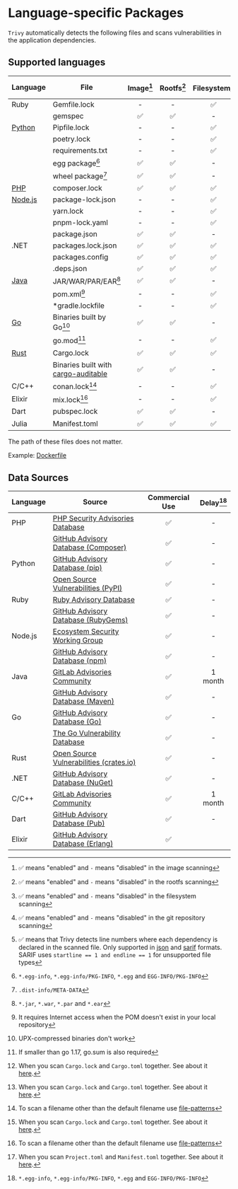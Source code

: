 # Language-specific Packages

`Trivy` automatically detects the following files and scans vulnerabilities in the application dependencies.

## Supported languages

| Language             | File                                                                                       | Image[^7] | Rootfs[^8] | Filesystem[^9] | Repository[^10] | Dev dependencies | Dependency location[^11] |
| -------------------- | ------------------------------------------------------------------------------------------ | :-------: | :--------: | :------------: | :-------------: | ---------------- | :----------------------: |
| Ruby                 | Gemfile.lock                                                                               |     -     |     -      |       ✅        |        ✅        | included         |            -             |
|                      | gemspec                                                                                    |     ✅     |     ✅      |       -        |        -        | included         |            -             |
| [Python](python.md)  | Pipfile.lock                                                                               |     -     |     -      |       ✅        |        ✅        | excluded         |            ✅             |
|                      | poetry.lock                                                                                |     -     |     -      |       ✅        |        ✅        | excluded         |            -             |
|                      | requirements.txt                                                                           |     -     |     -      |       ✅        |        ✅        | included         |            -             |
|                      | egg package[^1]                                                                            |     ✅     |     ✅      |       -        |        -        | excluded         |            -             |
|                      | wheel package[^2]                                                                          |     ✅     |     ✅      |       -        |        -        | excluded         |            -             |
| [PHP](php.md)        | composer.lock                                                                              |     ✅     |     ✅      |       ✅        |        ✅        | excluded         |            ✅             |
| [Node.js](nodejs.md) | package-lock.json                                                                          |     -     |     -      |       ✅        |        ✅        | excluded         |            ✅             |
|                      | yarn.lock                                                                                  |     -     |     -      |       ✅        |        ✅        | included         |            ✅             |
|                      | pnpm-lock.yaml                                                                             |     -     |     -      |       ✅        |        ✅        | excluded         |            -             |
|                      | package.json                                                                               |     ✅     |     ✅      |       -        |        -        | excluded         |            -             |
| .NET                 | packages.lock.json                                                                         |     ✅     |     ✅      |       ✅        |        ✅        | included         |            ✅             |
|                      | packages.config                                                                            |     ✅     |     ✅      |       ✅        |        ✅        | excluded         |            -             |
|                      | .deps.json                                                                                 |     ✅     |     ✅      |       ✅        |        ✅        | excluded         |            ✅             |
| [Java](java.md)      | JAR/WAR/PAR/EAR[^3]                                                                        |     ✅     |     ✅      |       -        |        -        | included         |            -             |
|                      | pom.xml[^4]                                                                                |     -     |     -      |       ✅        |        ✅        | excluded         |            -             |
|                      | *gradle.lockfile                                                                           |     -     |     -      |       ✅        |        ✅        | excluded         |            -             |
| [Go](golang.md)      | Binaries built by Go[^5]                                                                   |     ✅     |     ✅      |       -        |        -        | excluded         |            -             |
|                      | go.mod[^6]                                                                                 |     -     |     -      |       ✅        |        ✅        | included         |            -             |
| [Rust](rust.md)      | Cargo.lock                                                                                 |     ✅     |     ✅      |       ✅        |        ✅        | excluded[^13]    |            ✅             |
|                      | Binaries built with [cargo-auditable](https://github.com/rust-secure-code/cargo-auditable) |     ✅     |     ✅      |       -        |        -        | excluded[^13]    |            -             |
| C/C++                | conan.lock[^12]                                                                            |     -     |     -      |       ✅        |        ✅        | excluded[^13]    |            -             |
| Elixir               | mix.lock[^12]                                                                              |     -     |     -      |       ✅        |        ✅        | excluded         |            ✅             |
| Dart                 | pubspec.lock                                                                               |     ✅     |     ✅      |       -        |        -        | included         |            -             |
| Julia                | Manifest.toml                                                                              |     ✅     |     ✅      |       ✅        |        ✅        | excluded[^14]    |            ✅             |

The path of these files does not matter.

Example: [Dockerfile](https://github.com/aquasecurity/trivy-ci-test/blob/main/Dockerfile)

[^1]: `*.egg-info`, `*.egg-info/PKG-INFO`, `*.egg` and `EGG-INFO/PKG-INFO`
[^2]: `.dist-info/META-DATA`
[^3]: `*.jar`, `*.war`, `*.par` and `*.ear`
[^4]: It requires Internet access when the POM doesn't exist in your local repository
[^5]: UPX-compressed binaries don't work
[^6]: If smaller than go 1.17, go.sum is also required
[^7]: ✅ means "enabled" and `-` means "disabled" in the image scanning
[^8]: ✅ means "enabled" and `-` means "disabled" in the rootfs scanning
[^9]: ✅ means "enabled" and `-` means "disabled" in the filesystem scanning
[^10]: ✅ means "enabled" and `-` means "disabled" in the git repository scanning
[^11]: ✅ means that Trivy detects line numbers where each dependency is declared in the scanned file. Only supported in [json](../../../configuration/reporting.md#json) and [sarif](../../../configuration/reporting.md#sarif) formats. SARIF uses `startline == 1 and endline == 1` for unsupported file types
[^12]: To scan a filename other than the default filename use [file-patterns](../../../configuration/others.md#file-patterns)
[^13]: When you scan `Cargo.lock` and `Cargo.toml` together. See about it [here](./rust.md#cargo).
[^14]: When you scan `Project.toml` and `Manifest.toml` together. See about it [here](./julia.md#pkgjl).

## Data Sources

| Language | Source                                              | Commercial Use | Delay[^1] |
| -------- | --------------------------------------------------- | :------------: | :-------: |
| PHP      | [PHP Security Advisories Database][php]             |       ✅        |     -     |
|          | [GitHub Advisory Database (Composer)][php-ghsa]     |       ✅        |     -     |
| Python   | [GitHub Advisory Database (pip)][python-ghsa]       |       ✅        |     -     |
|          | [Open Source Vulnerabilities (PyPI)][python-osv]    |       ✅        |     -     |
| Ruby     | [Ruby Advisory Database][ruby]                      |       ✅        |     -     |
|          | [GitHub Advisory Database (RubyGems)][ruby-ghsa]    |       ✅        |     -     |
| Node.js  | [Ecosystem Security Working Group][nodejs]          |       ✅        |     -     |
|          | [GitHub Advisory Database (npm)][nodejs-ghsa]       |       ✅        |     -     |
| Java     | [GitLab Advisories Community][gitlab]               |       ✅        |  1 month  |
|          | [GitHub Advisory Database (Maven)][java-ghsa]       |       ✅        |     -     |
| Go       | [GitHub Advisory Database (Go)][go-ghsa]            |       ✅        |     -     |
|          | [The Go Vulnerability Database][go]                 |       ✅        |     -     |
| Rust     | [Open Source Vulnerabilities (crates.io)][rust-osv] |       ✅        |     -     |
| .NET     | [GitHub Advisory Database (NuGet)][dotnet-ghsa]     |       ✅        |     -     |
| C/C++    | [GitLab Advisories Community][gitlab]               |       ✅        |  1 month  |
| Dart     | [GitHub Advisory Database (Pub)][pub-ghsa]          |       ✅        |     -     |
| Elixir   | [GitHub Advisory Database (Erlang)][erlang-ghsa]    |       ✅        |           |

[^1]: Intentional delay between vulnerability disclosure and registration in the DB

[php-ghsa]: https://github.com/advisories?query=ecosystem%3Acomposer
[python-ghsa]: https://github.com/advisories?query=ecosystem%3Apip
[ruby-ghsa]: https://github.com/advisories?query=ecosystem%3Arubygems
[nodejs-ghsa]: https://github.com/advisories?query=ecosystem%3Anpm
[java-ghsa]: https://github.com/advisories?query=ecosystem%3Amaven
[dotnet-ghsa]: https://github.com/advisories?query=ecosystem%3Anuget
[pub-ghsa]: https://github.com/advisories?query=ecosystem%3Apub
[erlang-ghsa]: https://github.com/advisories?query=ecosystem%3Aerlang
[go-ghsa]: https://github.com/advisories?query=ecosystem%3Ago

[php]: https://github.com/FriendsOfPHP/security-advisories
[ruby]: https://github.com/rubysec/ruby-advisory-db
[nodejs]: https://github.com/nodejs/security-wg
[gitlab]: https://gitlab.com/gitlab-org/advisories-community
[go]: https://github.com/golang/vulndb

[python-osv]: https://osv.dev/list?q=&ecosystem=PyPI
[rust-osv]: https://osv.dev/list?q=&ecosystem=crates.io